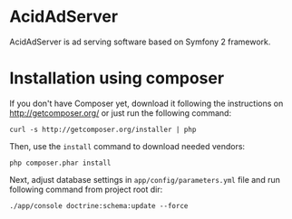 # AcidAdServer

AcidAdServer is ad serving software based on Symfony 2 framework.

# Installation using composer

If you don't have Composer yet, download it following the instructions on
http://getcomposer.org/ or just run the following command:

    curl -s http://getcomposer.org/installer | php

Then, use the `install` command to download needed vendors:

    php composer.phar install

Next, adjust database settings in `app/config/parameters.yml` file and run following command from project root dir:

    ./app/console doctrine:schema:update --force
